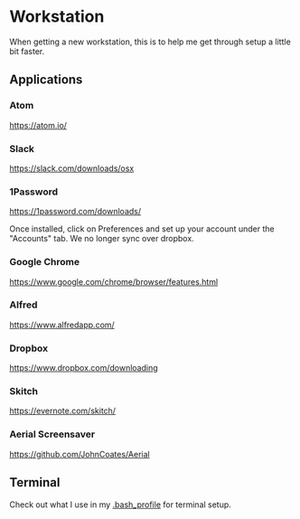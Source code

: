 # Workstation
When getting a new workstation, this is to help me get through setup a little
bit faster.

## Applications

### Atom

https://atom.io/

### Slack

https://slack.com/downloads/osx

### 1Password

https://1password.com/downloads/

Once installed, click on Preferences and set up your account under the
"Accounts" tab. We no longer sync over dropbox.

### Google Chrome

https://www.google.com/chrome/browser/features.html

### Alfred

https://www.alfredapp.com/

### Dropbox

https://www.dropbox.com/downloading

### Skitch

https://evernote.com/skitch/

### Aerial Screensaver

https://github.com/JohnCoates/Aerial

## Terminal

Check out what I use in my [.bash_profile](https://github.com/amajor/workstation/tree/master/bash-profile) for terminal setup.
